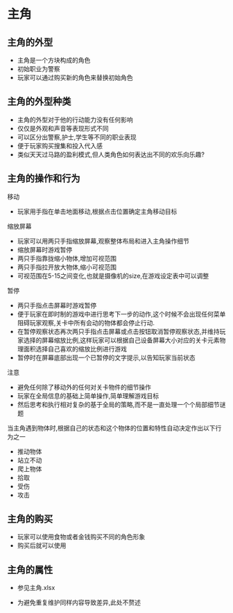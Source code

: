 主角
====

主角的外型
----------

-	主角是一个方块构成的角色
-	初始职业为警察
-	玩家可以通过购买新的角色来替换初始角色

主角的外型种类
--------------

-	主角的外型对于他的行动能力没有任何影响
-	仅仅是外观和声音等表现形式不同
-	可以区分出警察,护士,学生等不同的职业表现
-	便于玩家购买搜集和投入代入感
-	类似天天过马路的盈利模式,但人类角色如何表达出不同的欢乐向乐趣?

主角的操作和行为
----------------

移动

-	玩家用手指在单击地面移动,根据点击位置确定主角移动目标

缩放屏幕

-	玩家可以用两只手指缩放屏幕,观察整体布局和进入主角操作细节
-	缩放屏幕时游戏暂停
-	两只手指靠拢缩小物体,增加可视范围
-	两只手指拉开放大物体,缩小可视范围
-	可视范围在5-15之间变化,也就是摄像机的size,在游戏设定表中可以调整

暂停

-	两只手指点击屏幕时游戏暂停
-	便于玩家在即时制的游戏中进行思考下一步的动作,这个时候不会出现任何菜单阻碍玩家观察,关卡中所有会动的物体都会停止行动.
-	在暂停观察状态再次两只手指点击屏幕或点击按钮取消暂停观察状态,并维持玩家选择的屏幕缩放比例,这样玩家可以根据自己设备屏幕大小对应的关卡元素物理面积选择自己喜欢的缩放比例进行游戏
-	暂停时在屏幕底部出现一个已暂停的文字提示,以告知玩家当前状态

注意

-	避免任何除了移动外的任何对关卡物件的细节操作
-	玩家在全局信息的基础上简单操作,简单理解游戏目标
-	然后思考和执行相对复杂的基于全局的策略,而不是一直处理一个个局部细节谜题

当主角遇到物体时,根据自己的状态和这个物体的位置和特性自动决定作出以下行为之一

-	推动物体
-	站立不动
-	爬上物体
-	拾取
-	受伤
-	攻击

主角的购买
----------

-	玩家可以使用食物或者金钱购买不同的角色形象
- 购买后就可以使用

主角的属性
----------

-	参见主角.xlsx

-	为避免重复维护同样内容导致差异,此处不赘述
